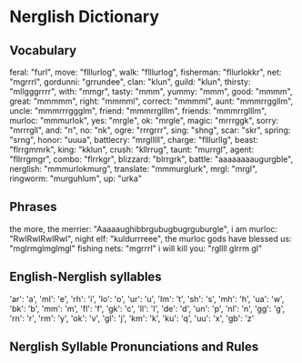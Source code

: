 # Nerglish Dictionary

## Vocabulary

feral: "furl",
move: "flllurlog",
walk: "flllurlog",
fisherman: "fllurlokkr",
net: "mgrrrl",
gordunni: "grrundee",
clan: "klun",
guild: "klun",
thirsty: "mllgggrrrr",
with: "mmgr",
tasty: "mmm",
yummy: "mmm",
good: "mmmm",
great: "mmmmm",
right: "mmmml",
correct: "mmmml",
aunt: "mmmrrggllm",
uncle: "mmmrrrggglm",
friend: "mmmrrglllm",
friends: "mmmrrglllm",
murloc: "mmmurlok",
yes: "mrgle",
ok: "mrgle",
magic: "mrrrggk",
sorry: "mrrrgll",
and: "n",
no: "nk",
ogre: "rrrgrrr",
sing: "shng",
scar: "skr",
spring: "srng",
honor: "uuua",
battlecry: "mrglllll",
charge: "flllurllg",
beast: "flrrgmmrk",
king: "kklun",
crush: "kllrrug",
taunt: "murrgl",
agent: "fllrrgmgr",
combo: "flrrkgr",
blizzard: "blrrgrk",
battle: "aaaaaaaaugurgble",
nerglish: "mmmurlokmurg",
translate: "mmmurglurk",
mrgl: "mrgl",
ringworm: "murguhlum",
up: "urka"

## Phrases

the more, the merrier: "Aaaaaughibbrgubugbugrguburgle",
i am murloc: "RwlRwlRwlRwl",
night elf: "kuldurrreee",
the murloc gods have blessed us: "mglrmglmglmgl"
fishing nets: "mgrrrl"
i will kill you: "rgllll glrrm gl"

## English-Nerglish syllables

'ar': 'a',
'ml': 'e',
'rh': 'i',
'lo': 'o',
'ur': 'u',
'lm': 't',
'sh': 's',
'mh': 'h',
'ua': 'w',
'bk': 'b',
'mm': 'm',
'fl': 'f',
'gk': 'c',
'll': 'l',
'de': 'd',
'un': 'p',
'nl': 'n',
'gg': 'g',
'rn': 'r',
'rm': 'y',
'ok': 'v',
'gl': 'j',
'km': 'k',
'ku': 'q',
'uu': 'x',
'gb': 'z'

## Nerglish Syllable Pronunciations and Rules
